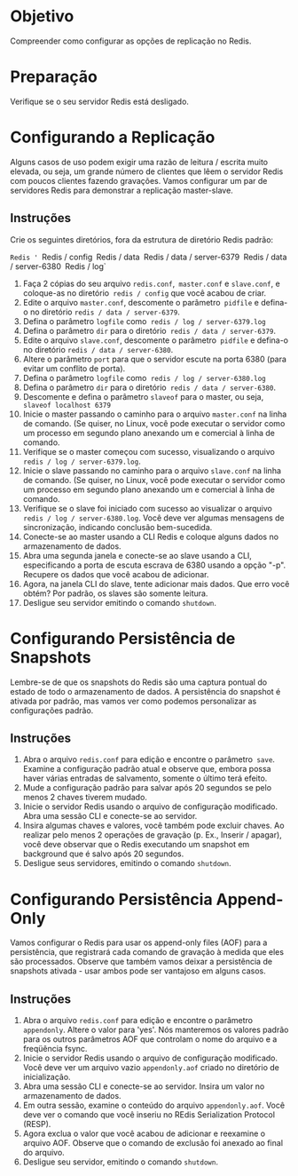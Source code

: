 # Objetivo

Compreender como configurar as opções de replicação no Redis.

# Preparação

Verifique se o seu servidor Redis está desligado.

# Configurando a Replicação

Alguns casos de uso podem exigir uma razão de leitura / escrita muito elevada, ou seja, um grande número de clientes que lêem o servidor Redis com poucos clientes fazendo gravações. Vamos configurar um par de servidores Redis para demonstrar a replicação master-slave.

## Instruções

Crie os seguintes diretórios, fora da estrutura de diretório Redis padrão:

`Redis '
`Redis / config`
`Redis / data`
`Redis / data / server-6379`
`Redis / data / server-6380`
`Redis / log`

1. Faça 2 cópias do seu arquivo `redis.conf`,` master.conf` e `slave.conf`, e coloque-as no diretório` redis / config` que você acabou de criar.
2. Edite o arquivo `master.conf`, descomente o parâmetro` pidfile` e defina-o no diretório `redis / data / server-6379`.
3. Defina o parâmetro `logfile` como` redis / log / server-6379.log`
4. Defina o parâmetro `dir` para o diretório` redis / data / server-6379`.
5. Edite o arquivo `slave.conf`, descomente o parâmetro` pidfile` e defina-o no diretório `redis / data / server-6380`.
6. Altere o parâmetro `port` para que o servidor escute na porta 6380 (para evitar um conflito de porta).
7. Defina o parâmetro `logfile` como` redis / log / server-6380.log`
8. Defina o parâmetro `dir` para o diretório` redis / data / server-6380`.
9. Descomente e defina o parâmetro `slaveof` para o master, ou seja,` slaveof localhost 6379`
10. Inicie o master passando o caminho para o arquivo `master.conf` na linha de comando. (Se quiser, no Linux, você pode executar o servidor como um processo em segundo plano anexando um e comercial à linha de comando.
11. Verifique se o master começou com sucesso, visualizando o arquivo `redis / log / server-6379.log`.
12. Inicie o slave passando no caminho para o arquivo `slave.conf` na linha de comando. (Se quiser, no Linux, você pode executar o servidor como um processo em segundo plano anexando um e comercial à linha de comando.
13. Verifique se o slave foi iniciado com sucesso ao visualizar o arquivo `redis / log / server-6380.log`. Você deve ver algumas mensagens de sincronização, indicando conclusão bem-sucedida.
14. Conecte-se ao master usando a CLI Redis e coloque alguns dados no armazenamento de dados.
15. Abra uma segunda janela e conecte-se ao slave usando a CLI, especificando a porta de escuta escrava de 6380 usando a opção "-p". Recupere os dados que você acabou de adicionar.
16. Agora, na janela CLI do slave, tente adicionar mais dados. Que erro você obtém? Por padrão, os slaves são somente leitura.
17. Desligue seu servidor emitindo o comando `shutdown`.

# Configurando Persistência de Snapshots

Lembre-se de que os snapshots do Redis são uma captura pontual do estado de todo o armazenamento de dados. A persistência do snapshot é ativada por padrão, mas vamos ver como podemos personalizar as configurações padrão.

## Instruções

1. Abra o arquivo `redis.conf` para edição e encontre o parâmetro` save`. Examine a configuração padrão atual e observe que, embora possa haver várias entradas de salvamento, somente o último terá efeito.
2. Mude a configuração padrão para salvar após 20 segundos se pelo menos 2 chaves tiverem mudado.
3. Inicie o servidor Redis usando o arquivo de configuração modificado. Abra uma sessão CLI e conecte-se ao servidor.
4. Insira algumas chaves e valores, você também pode excluir chaves. Ao realizar pelo menos 2 operações de gravação (p. Ex., Inserir / apagar), você deve observar que o Redis executando um snapshot em background que é salvo após 20 segundos.
5. Desligue seus servidores, emitindo o comando `shutdown`.

# Configurando Persistência Append-Only

Vamos configurar o Redis para usar os append-only files (AOF) para a persistência, que registrará cada comando de gravação à medida que eles são processados. Observe que também vamos deixar a persistência de snapshots ativada - usar ambos pode ser vantajoso em alguns casos.

## Instruções

1. Abra o arquivo `redis.conf` para edição e encontre o parâmetro` appendonly`. Altere o valor para 'yes'. Nós manteremos os valores padrão para os outros parâmetros AOF que controlam o nome do arquivo e a freqüência fsync.
2. Inicie o servidor Redis usando o arquivo de configuração modificado. Você deve ver um arquivo vazio `appendonly.aof` criado no diretório de inicialização.
3. Abra uma sessão CLI e conecte-se ao servidor. Insira um valor no armazenamento de dados.
4. Em outra sessão, examine o conteúdo do arquivo `appendonly.aof`. Você deve ver o comando que você inseriu no REdis Serialization Protocol (RESP).
5. Agora exclua o valor que você acabou de adicionar e reexamine o arquivo AOF. Observe que o comando de exclusão foi anexado ao final do arquivo.
6. Desligue seu servidor, emitindo o comando `shutdown`.